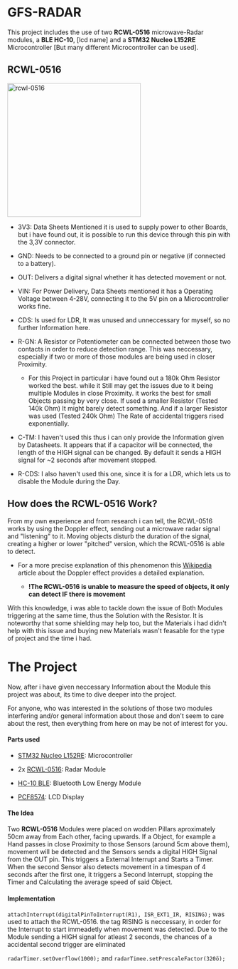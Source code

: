 # GFS-RADAR
This project includes the use of two **RCWL-0516** microwave-Radar modules, a **BLE HC-10**, [lcd name] and a **STM32 Nucleo L152RE** Microcontroller [But many different Microcontroller can be used]. 

## RCWL-0516
<img src="https://github.com/Hannah-Ga/GFS-RADAR/blob/main/images/rcwl-0516.png" width="300" alt="rcwl-0516">

* 3V3: Data Sheets Mentioned it is used to supply power to other Boards, but i have found out, it is possible to run this device through this pin with the 3,3V connector.

* GND: Needs to be connected to a ground pin or negative (if connected to a battery).

* OUT: Delivers a digital signal whether it has detected movement or not.

* VIN: For Power Delivery, Data Sheets mentioned it has a Operating Voltage between 4-28V, connecting it to the 5V pin on a Microcontroller works fine.

* CDS: Is used for LDR, It was unused and unneccessary for myself, so no further Information here.

* R-GN: A Resistor or Potentiometer can be connected between those two contacts in order to reduce detection range. This was neccessary, especially if two or more of those modules are being used in closer Proximity.

  * For this Project in particular i have found out a 180k Ohm Resistor worked the best. while it Still may get the issues due to it being multiple Modules in close Proximity. it works the best for small Objects passing by very close. If used a smaller Resistor (Tested 140k Ohm) It might barely detect something. And if a larger Resistor was used (Tested 240k Ohm) The Rate of accidental triggers rised exponentially.

* C-TM: I haven't used this thus i can only provide the Information given by Datasheets. It appears that if a capacitor will be connected, the length of the HIGH signal can be changed. By default it sends a HIGH signal for ~2 seconds after movement stopped.

* R-CDS: I also haven't used this one, since it is for a LDR, which lets us to disable the Module during the Day.


## How does the RCWL-0516 Work?

From my own experience and from research i can tell, the RCWL-0516 works by using the Doppler effect, sending out a microwave radar signal and "listening" to it. Moving objects disturb the duration of the signal, creating a higher or lower "pitched" version, which the RCWL-0516 is able to detect.

* For a more precise explanation of this phenomenon this [Wikipedia](https://en.wikipedia.org/wiki/Doppler_effect#Radar) article about the Doppler effect provides a detailed explanation.

  * **!The RCWL-0516 is unable to measure the speed of objects, it only can detect IF there is movement**

With this knowledge, i was able to tackle down the issue of Both Modules triggering at the same time, thus the Solution with the Resistor. It is noteworthy that some shielding may help too, but the Materials i had didn't help with this issue and buying new Materials wasn't feasable for the type of project and the time i had. 

# The Project

Now, after i have given neccessary Information about the Module this project was about, its time to dive deeper into the project.

For anyone, who was interested in the solutions of those two modules interfering and/or general information about those and don't seem to care about the rest, then everything from here on may be not of interest for you.

#### Parts used

* [STM32 Nucleo L152RE](https://www.st.com/en/evaluation-tools/nucleo-l152re.html): Microcontroller

* 2x [RCWL-0516](https://lastminuteengineers.com/rcwl0516-microwave-radar-motion-sensor-arduino-tutorial/): Radar Module

* [HC-10 BLE](https://people.ece.cornell.edu/land/courses/ece4760/PIC32/uart/HM10/DSD%20TECH%20HM-10%20datasheet.pdf): Bluetooth Low Energy Module

* [PCF8574](https://www.instructables.com/Using-PCF8574-Backpacks-With-LCDs-and-Arduino/): LCD Display

#### The Idea

Two **RCWL-0516** Modules were placed on wodden Pillars aproximately 50cm away from Each other, facing upwards. If a Object, for example a Hand passes in close Proximity to those Sensors (around 5cm above them), movement will be detected and the Sensors sends a digital HIGH Signal from the OUT pin. This triggers a External Interrupt and Starts a Timer. When the second Sensor also detects movement in a timespan of 4 seconds after the first one, it triggers a Second Interrupt, stopping the Timer and Calculating the average speed of said Object. 

#### Implementation

```attachInterrupt(digitalPinToInterrupt(R1), ISR_EXT1_IR, RISING);``` was used to attach the RCWL-0516. the tag RISING is neccessary, in order for the Interrupt to start immeadetly when movement was detected. Due to the Module sending a HIGH signal for atleast 2 seconds, the chances of a accidental second trigger are eliminated

```radarTimer.setOverflow(1000);``` and ```radarTimee.setPrescaleFactor(320ö);```
  

